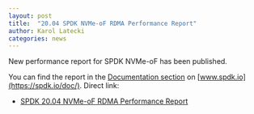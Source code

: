 ```yaml
---
layout: post
title:  "20.04 SPDK NVMe-oF RDMA Performance Report"
author: Karol Latecki
categories: news
---
```


New performance report for SPDK NVMe-oF has been published.

You can find the report in the [Documentation section](https://spdk.io/doc/) on [www.spdk.io](https://spdk.io/doc/).
Direct link:

- [SPDK 20.04 NVMe-oF RDMA Performance Report](https://review.spdk.io/download/performance-reports/SPDK_rdma_perf_report_2004.pdf)
